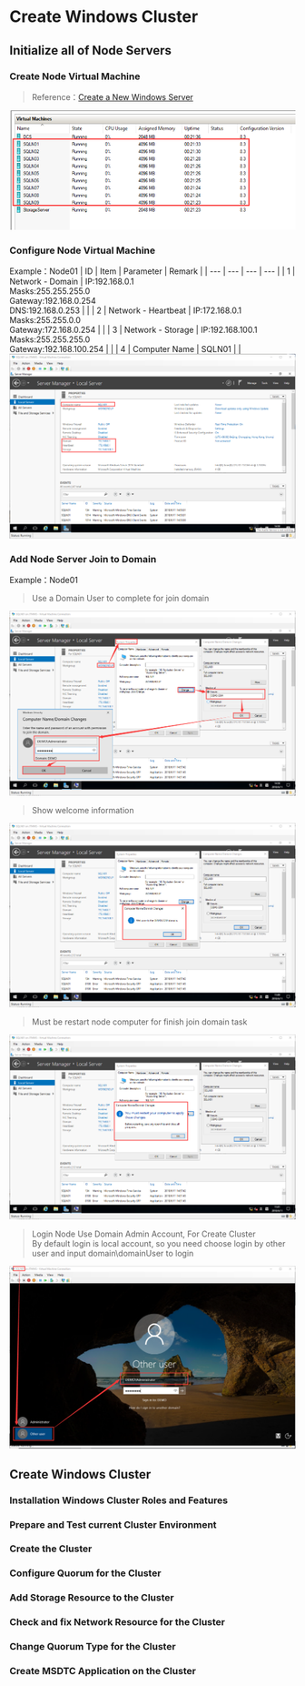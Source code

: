 # Create Windows Cluster
## Initialize all of Node Servers
### Create Node Virtual Machine
> Reference：[Create a New Windows Server](./03-create-domain-controller.md)

![](./pictures/create-nodes-01.png)
### Configure Node Virtual Machine
Example：Node01
| ID | Item | Parameter | Remark |
| --- | --- | --- | --- |
| 1 | Network - Domain | IP:192.168.0.1<br/>Masks:255.255.255.0<br/>Gateway:192.168.0.254<br/>DNS:192.168.0.253 | |
| 2 | Network - Heartbeat | IP:172.168.0.1<br/>Masks:255.255.0.0<br/>Gateway:172.168.0.254 | |
| 3 | Network - Storage | IP:192.168.100.1<br/>Masks:255.255.255.0<br/>Gateway:192.168.100.254 | |
| 4 | Computer Name | SQLN01 | |
![](./pictures/configure-node-01.png)
### Add Node Server Join to Domain
Example：Node01
> Use a Domain User to complete for join domain

![](./pictures/node-join-to-domain-01.png)
> Show welcome information

![](./pictures/node-join-to-domain-02.png)
> Must be restart node computer for finish join domain task

![](./pictures/node-join-to-domain-03.png)
> Login Node Use Domain Admin Account, For Create Cluster<br/>
By default login is local account, so you need choose login by other user and input domain\domainUser to login

![](./pictures/node-join-to-domain-04.png)
## Create Windows Cluster
### Installation Windows Cluster Roles and Features

### Prepare and Test current Cluster Environment
### Create the Cluster
### Configure Quorum for the Cluster
### Add Storage Resource to the Cluster
### Check and fix Network Resource for the Cluster
### Change Quorum Type for the Cluster
### Create MSDTC Application on the Cluster